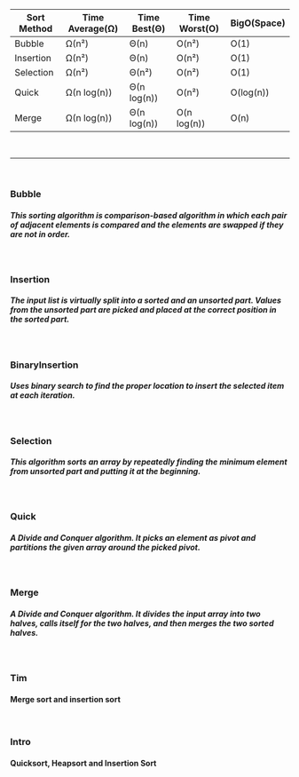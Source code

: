 | Sort Method | Time Average(Ω) | Time Best(Θ) | Time Worst(O) | BigO(Space) |
| - | - | - | - | - |
| Bubble | Ω(n²) | Θ(n) | O(n²) | O(1) |
| Insertion | Ω(n²) | Θ(n) | O(n²) | O(1) |
| Selection | Ω(n²) | Θ(n²) | O(n²) | O(1) |
| Quick | Ω(n log(n)) | Θ(n log(n)) | O(n²) | O(log(n)) |
| Merge | Ω(n log(n)) | Θ(n log(n)) | O(n log(n)) | O(n) |

<br />

---

<br />

### Bubble

##### This sorting algorithm is comparison-based algorithm in which each pair of adjacent elements is compared and the elements are swapped if they are not in order.

<br />

### Insertion

##### The input list is virtually split into a sorted and an unsorted part. Values from the unsorted part are picked and placed at the correct position in the sorted part.

<br />

### BinaryInsertion

#####  Uses binary search to find the proper location to insert the selected item at each iteration. 

<br />

### Selection

##### This algorithm sorts an array by repeatedly finding the minimum element from unsorted part and putting it at the beginning.

<br />

### Quick

##### A Divide and Conquer algorithm. It picks an element as pivot and partitions the given array around the picked pivot.

<br />

### Merge

##### A Divide and Conquer algorithm. It divides the input array into two halves, calls itself for the two halves, and then merges the two sorted halves.

<br />

### Tim
#### Merge sort and insertion sort

<br />

### Intro
#### Quicksort, Heapsort and Insertion Sort

<br />


<!-- Topics for independent study:
    -Stable Sort
    -In-place Algorithm -->
    
<!-- TimSort > IntroSort > MergeSort -->

<!-- Sources -->
<!-- https://cs.stanford.edu/people/jcjohns/sorting.js/ -->
<!-- https://www.toptal.com/developers/sorting-algorithms -->

